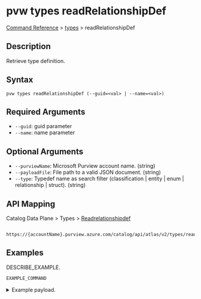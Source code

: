 # pvw types readRelationshipDef
[Command Reference](../../../README.md#command-reference) > [types](./main.md) > readRelationshipDef

## Description
Retrieve type definition.

## Syntax
```
pvw types readRelationshipDef (--guid=<val> | --name=<val>)
```

## Required Arguments
- `--guid`: guid parameter
- `--name`: name parameter

## Optional Arguments
- `--purviewName`: Microsoft Purview account name. (string)
- `--payloadFile`: File path to a valid JSON document. (string)
- `--type`: Typedef name as search filter (classification | entity | enum | relationship | struct). (string)

## API Mapping
Catalog Data Plane > Types > [Readrelationshipdef]()
```
 https://{accountName}.purview.azure.com/catalog/api/atlas/v2/types/readRelationshipDef
```

## Examples
DESCRIBE_EXAMPLE.
```powershell
EXAMPLE_COMMAND
```
<details><summary>Example payload.</summary>
<p>

```json
PASTE_JSON_HERE
```
</p>
</details>